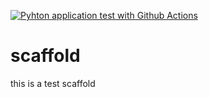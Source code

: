 [![Pyhton application test with Github Actions](https://github.com/JaeeKim/scaffold/actions/workflows/main.yml/badge.svg)](https://github.com/JaeeKim/scaffold/actions/workflows/main.yml)


# scaffold
this is a test scaffold
